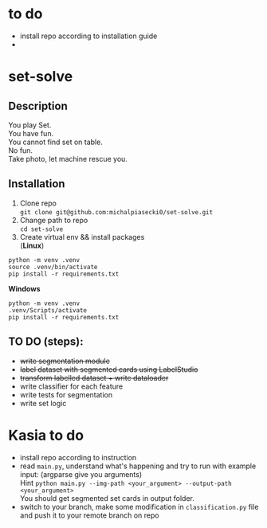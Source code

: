 # to do
* install repo according to installation guide
* 
# set-solve

## Description
You play Set.  
You have fun.  
You cannot find set on table.  
No fun.  
Take photo, let machine rescue you.  

## Installation 

1. Clone repo   
`git clone git@github.com:michalpiasecki0/set-solve.git`
2. Change path to repo  
`cd set-solve`
2. Create virtual env && install packages  
(**Linux**)
```
python -m venv .venv  
source .venv/bin/activate
pip install -r requirements.txt
```
**Windows**
```
python -m venv .venv  
.venv/Scripts/activate
pip install -r requirements.txt
```

## TO DO (steps):
* ~~write segmentation module~~
* ~~label dataset with segmented cards using LabelStudio~~
* ~~transform labelled dataset + write dataloader~~ 
* write classifier for each feature
* write tests for segmentation
* write set logic


# Kasia to do
* install repo according to instruction
* read `main.py`, understand what's happening and try to run with example input:
(argparse give you arguments)  
Hint `python main.py --img-path <your_argument> --output-path <your_argument>`  
You should get segmented set cards in output folder.  
* switch to your branch, make some modification in `classification.py` file and push it to your remote branch on repo   